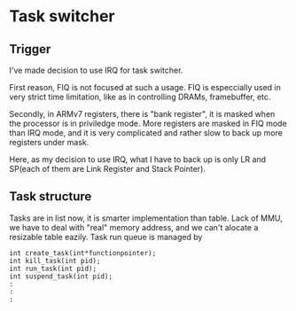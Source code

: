 Task switcher
=============

Trigger
-------
I've made decision to use IRQ for task switcher.

First reason, FIQ is not focused at such a usage.
FIQ is especcially used in very strict time limitation, like as in controlling
DRAMs, framebuffer, etc.

Secondly, in ARMv7 registers, there is "bank register", it is masked when
the processor is in priviledge mode.
More registers are masked in FIQ mode than IRQ mode, and it is very complicated
and rather slow to back up more registers under mask.

Here, as my decision to use IRQ, what I have to back up is only LR and SP(each
of them are Link Register and Stack Pointer).


Task structure
--------------
Tasks are in list now, it is smarter implementation than table.
Lack of MMU, we have to deal with "real" memory address, and we can't alocate
a resizable table eazily.
Task run queue is managed by

	int create_task(int*functionpointer);
	int kill_task(int pid);
	int run_task(int pid);
	int suspend_task(int pid);
	:
	:
	:


